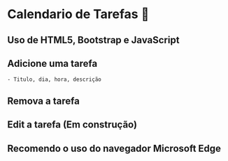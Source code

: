 # Calendario de Tarefas :calendar:

## Uso de HTML5, Bootstrap e JavaScript
## Adicione uma tarefa
    - Titulo, dia, hora, descrição
## Remova a tarefa
## Edit a tarefa (Em construção)
## Recomendo o uso do navegador Microsoft Edge 
